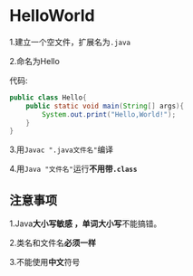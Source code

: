 # HelloWorld

1.建立一个空文件，扩展名为```.java```

2.命名为Hello

代码:

```Java
public class Hello{
	public static void main(String[] args){
		System.out.print("Hello,World!");
	}
}
```

3.用```Javac ".java文件名"```编译

4.用```Java "文件名"```运行**不用带``.class``**



## 注意事项

1.Java**大小写敏感 **，单词**大小写**不能搞错。

2.类名和文件名**必须一样**

3.不能使用**中文**符号